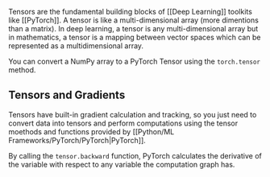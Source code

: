 Tensors are the fundamental building blocks of [[Deep Learning]] toolkits like [[PyTorch]]. A tensor is like a multi-dimensional array (more dimentions than a matrix). In deep learning, a tensor is any multi-dimensional array but in mathematics, a tensor is a mapping between vector spaces which can be represented as a multidimensional array.

You can convert a NumPy array to a PyTorch Tensor using the `torch.tensor` method.

## Tensors and Gradients
Tensors have built-in gradient calculation and tracking, so you just need to convert data into tensors and perform computations using the tensor moethods and functions provided by [[Python/ML Frameworks/PyTorch/PyTorch|PyTorch]].

By calling the `tensor.backward` function, PyTorch calculates the derivative of the variable with respect to any variable the computation graph has.